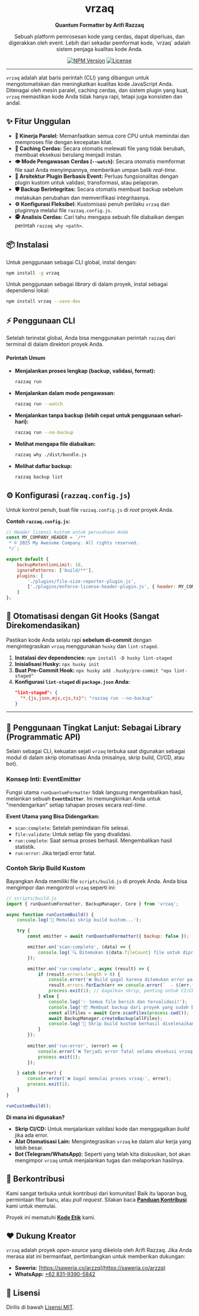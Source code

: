 <div align="center">
  <h1>vrzaq</h1>
  <p><strong>Quantum Formatter by Arifi Razzaq</strong></p>
  <p>Sebuah platform pemrosesan kode yang cerdas, dapat diperluas, dan digerakkan oleh event. Lebih dari sekadar pemformat kode, `vrzaq` adalah sistem penjaga kualitas kode Anda.</p>
  
  <p>
    <a href="https://www.npmjs.com/package/vrzaq"><img src="https://img.shields.io/npm/v/vrzaq.svg" alt="NPM Version"></a>
    <a href="https://github.com/razzaqinspires/quantum-formatter/blob/main/LICENSE"><img src="https://img.shields.io/npm/l/vrzaq.svg" alt="License"></a>
  </p>
</div>

---

`vrzaq` adalah alat baris perintah (CLI) yang dibangun untuk mengotomatiskan dan meningkatkan kualitas kode JavaScript Anda. Ditenagai oleh mesin paralel, caching cerdas, dan sistem plugin yang kuat, `vrzaq` memastikan kode Anda tidak hanya rapi, tetapi juga konsisten dan andal.

## ✨ Fitur Unggulan

* **🚀 Kinerja Paralel:** Memanfaatkan semua core CPU untuk memindai dan memproses file dengan kecepatan kilat.
* **🧠 Caching Cerdas:** Secara otomatis melewati file yang tidak berubah, membuat eksekusi berulang menjadi instan.
* **👁️ Mode Pengawasan Cerdas (`--watch`):** Secara otomatis memformat file saat Anda menyimpannya, memberikan umpan balik *real-time*.
* **🔌 Arsitektur Plugin Berbasis Event:** Perluas fungsionalitas dengan plugin kustom untuk validasi, transformasi, atau pelaporan.
* **🛡️ Backup Berintegritas:** Secara otomatis membuat backup sebelum melakukan perubahan dan memverifikasi integritasnya.
* **⚙️ Konfigurasi Fleksibel:** Kustomisasi penuh perilaku `vrzaq` dan pluginnya melalui file `razzaq.config.js`.
* **🕵️ Analisis Cerdas:** Cari tahu mengapa sebuah file diabaikan dengan perintah `razzaq why <path>`.

## 📦 Instalasi

Untuk penggunaan sebagai CLI global, instal dengan:
```bash
npm install -g vrzaq
```
Untuk penggunaan sebagai *library* di dalam proyek, instal sebagai dependensi lokal:
```bash
npm install vrzaq --save-dev
```

## ⚡ Penggunaan CLI

Setelah terinstal global, Anda bisa menggunakan perintah `razzaq` dari terminal di dalam direktori proyek Anda.

#### Perintah Umum

* **Menjalankan proses lengkap (backup, validasi, format):**
    ```bash
    razzaq run
    ```
* **Menjalankan dalam mode pengawasan:**
    ```bash
    razzaq run --watch
    ```
* **Menjalankan tanpa backup (lebih cepat untuk penggunaan sehari-hari):**
    ```bash
    razzaq run --no-backup
    ```
* **Melihat mengapa file diabaikan:**
    ```bash
    razzaq why ./dist/bundle.js
    ```
* **Melihat daftar backup:**
    ```bash
    razzaq backup list
    ```

## ⚙️ Konfigurasi (`razzaq.config.js`)

Untuk kontrol penuh, buat file `razzaq.config.js` di *root* proyek Anda.

**Contoh `razzaq.config.js`:**
```javascript
// Header lisensi kustom untuk perusahaan Anda
const MY_COMPANY_HEADER = `/**
 * © 2025 My Awesome Company. All rights reserved.
 */`;

export default {
    backupRetentionLimit: 10,
    ignorePatterns: ['build/**'],
    plugins: [
        './plugins/file-size-reporter-plugin.js',
        ['./plugins/enforce-license-header-plugin.js', { header: MY_COMPANY_HEADER }]
    ]
};
```

## 🤖 Otomatisasi dengan Git Hooks (Sangat Direkomendasikan)

Pastikan kode Anda selalu rapi **sebelum di-commit** dengan mengintegrasikan `vrzaq` menggunakan `husky` dan `lint-staged`.

1.  **Instalasi dev dependencies:** `npm install -D husky lint-staged`
2.  **Inisialisasi Husky:** `npx husky init`
3.  **Buat Pre-Commit Hook:** `npx husky add .husky/pre-commit "npx lint-staged"`
4.  **Konfigurasi `lint-staged` di `package.json` Anda:**
    ```json
    "lint-staged": {
      "*.{js,json,mjs,cjs,ts}": "razzaq run --no-backup"
    }
    ```

---

## 🚀 Penggunaan Tingkat Lanjut: Sebagai Library (Programmatic API)

Selain sebagai CLI, kekuatan sejati `vrzaq` terbuka saat digunakan sebagai modul di dalam skrip otomatisasi Anda (misalnya, skrip build, CI/CD, atau bot).

### Konsep Inti: EventEmitter
Fungsi utama `runQuantumFormatter` tidak langsung mengembalikan hasil, melainkan sebuah **`EventEmitter`**. Ini memungkinkan Anda untuk "mendengarkan" setiap tahapan proses secara *real-time*.

**Event Utama yang Bisa Didengarkan:**
* `scan:complete`: Setelah pemindaian file selesai.
* `file:validate`: Untuk setiap file yang divalidasi.
* `run:complete`: Saat semua proses berhasil. Mengembalikan hasil statistik.
* `run:error`: Jika terjadi error fatal.

### Contoh Skrip Build Kustom

Bayangkan Anda memiliki file `scripts/build.js` di proyek Anda. Anda bisa mengimpor dan mengontrol `vrzaq` seperti ini:

```javascript
// scripts/build.js
import { runQuantumFormatter, BackupManager, Core } from 'vrzaq';

async function runCustomBuild() {
    console.log('🚀 Memulai skrip build kustom...');

    try {
        const emitter = await runQuantumFormatter({ backup: false });

        emitter.on('scan:complete', (data) => {
            console.log(`🔍 Ditemukan ${data.fileCount} file untuk diproses.`);
        });

        emitter.on('run:complete', async (result) => {
            if (result.errors.length > 0) {
                console.error('❌ Build gagal karena ditemukan error pada file berikut:');
                result.errors.forEach(err => console.error(`  - ${err.file}: ${err.error.message}`));
                process.exit(1); // Gagalkan skrip, penting untuk CI/CD
            } else {
                console.log('✨ Semua file bersih dan tervalidasi!');
                console.log('📦 Membuat backup dari proyek yang sudah bersih...');
                const allFiles = await Core.scanFiles(process.cwd());
                await BackupManager.createBackup(allFiles);
                console.log('🎉 Skrip build kustom berhasil diselesaikan!');
            }
        });
        
        emitter.on('run:error', (error) => {
            console.error('❌ Terjadi error fatal selama eksekusi vrzaq:', error);
            process.exit(1);
        });

    } catch (error) {
        console.error('❌ Gagal memulai proses vrzaq:', error);
        process.exit(1);
    }
}

runCustomBuild();
```
**Di mana ini digunakan?**
* **Skrip CI/CD:** Untuk menjalankan validasi kode dan menggagalkan *build* jika ada error.
* **Alat Otomatisasi Lain:** Mengintegrasikan `vrzaq` ke dalam alur kerja yang lebih besar.
* **Bot (Telegram/WhatsApp):** Seperti yang telah kita diskusikan, bot akan mengimpor `vrzaq` untuk menjalankan tugas dan melaporkan hasilnya.

## 🤝 Berkontribusi

Kami sangat terbuka untuk kontribusi dari komunitas! Baik itu laporan bug, permintaan fitur baru, atau *pull request*. Silakan baca **[Panduan Kontribusi](./CONTRIBUTING.md)** kami untuk memulai.

Proyek ini mematuhi **[Kode Etik](./CODE_OF_CONDUCT.md)** kami.

## ❤️ Dukung Kreator

`vrzaq` adalah proyek *open-source* yang dikelola oleh Arifi Razzaq. Jika Anda merasa alat ini bermanfaat, pertimbangkan untuk memberikan dukungan:

* **Saweria:** [https://saweria.co/arzzq](https://saweria.co/arzzq)
* **WhatsApp:** [+62 831-9390-5842](https://wa.me/6283193905842)

## 📜 Lisensi

Dirilis di bawah [Lisensi MIT](./LICENSE).